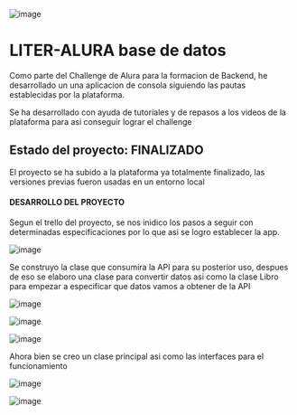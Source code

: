 ![image](https://github.com/user-attachments/assets/eca983c3-04ec-4874-a9b3-4db0a1e82c25)

<h1>LITER-ALURA base de datos</h1>

Como parte del Challenge de Alura para la formacion de Backend, he desarrollado un una aplicacion de consola siguiendo las pautas establecidas por la plataforma.

Se ha desarrollado con ayuda de tutoriales y de repasos a los videos de la plataforma para asi conseguir lograr el challenge

<h2>Estado del proyecto: <strong>FINALIZADO</strong></h2>

El proyecto se ha subido a la plataforma ya totalmente finalizado, las versiones previas fueron usadas en un entorno local

<h4>DESARROLLO DEL PROYECTO</h4>

Segun el trello del proyecto, se nos inidico los pasos a seguir con determinadas especificaciones por lo que asi se logro establecer la app.

![image](https://github.com/user-attachments/assets/c7990d09-0c30-46d2-aa6d-6756fe6b9882)

Se construyo la clase que consumira la API para su posterior uso, despues de eso se elaboro una clase para convertir datos asi como la clase Libro para empezar a especificar que datos vamos a obtener de la API

![image](https://github.com/user-attachments/assets/249d6dbe-dffe-485b-992a-f9e80bf039eb)

![image](https://github.com/user-attachments/assets/20862971-467f-4e13-9b8a-bda33481fcd8)

![image](https://github.com/user-attachments/assets/fd54511c-c738-4bc2-928e-6a9fdec85a89)


Ahora bien se creo un clase principal asi como las interfaces para el funcionamiento

![image](https://github.com/user-attachments/assets/10bd3bec-341d-4334-9a18-adf793621303)

![image](https://github.com/user-attachments/assets/9450a0c6-3361-4cc1-8005-fe059a7c3c4d)




